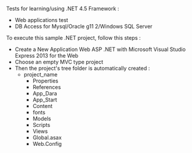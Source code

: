 Tests for learning/using .NET 4.5 Framework :
 - Web applications test
 - DB Access for Mysql/Oracle g11 2/Windows SQL Server

To execute this sample .NET project, follow this steps :
 - Create a New Application Web ASP .NET with Microsoft Visual Studio Express 2013 for the Web
 - Choose an empty MVC type project
 - Then the project's tree folder is automatically created :
     + project_name
	    + Properties
		+ References
		+ App_Dara	    
		+ App_Start	    
		+ Content	    
		+ fonts
		+ Models	    
		+ Scripts	    
		+ Views
		+ Global.asax	    
		+ Web.Config</br>

